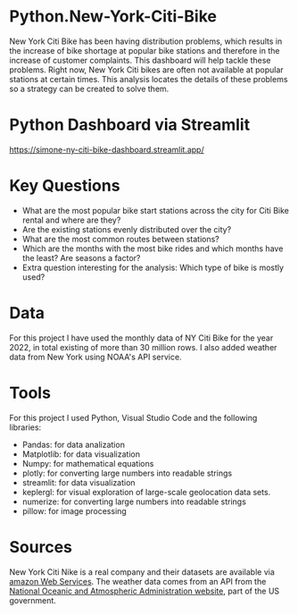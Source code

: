 # Python.New-York-Citi-Bike
New York Citi Bike has been having distribution problems, which results in the increase of bike shortage at popular bike stations and therefore in the increase of customer complaints. This dashboard will help tackle these problems. Right now, New York Citi bikes are often not available at popular stations at certain times. This analysis locates the details of these problems so a strategy can be created to solve them. 
# Python Dashboard via Streamlit
https://simone-ny-citi-bike-dashboard.streamlit.app/
# Key Questions
-	What are the most popular bike start stations across the city for Citi Bike rental and where are they?
-	Are the existing stations evenly distributed over the city? 
-	What are the most common routes between stations? 
-	Which are the months with the most bike rides and which months have the least? Are seasons a factor? 
-	Extra question interesting for the analysis: Which type of bike is mostly used?
# Data
For this project I have used the monthly data of NY Citi Bike for the year 2022, in total existing of more than 30 million rows.
I also added weather data from New York using NOAA's API service.
# Tools
For this project I used Python, Visual Studio Code and the following libraries:
- Pandas: for data analization
- Matplotlib: for data visualization
- Numpy: for mathematical equations
- plotly: for converting large numbers into readable strings
- streamlit: for data visualization
- keplergl: for visual exploration of large-scale geolocation data sets.
- numerize: for converting large numbers into readable strings
- pillow: for image processing
# Sources
New York Citi Nike is a real company and their datasets are available via [amazon Web Services](https://s3.amazonaws.com/tripdata/index.html). 
The weather data comes from an API from the [National Oceanic and Atmospheric Administration website](https://www.noaa.gov/), part of the US government.  
